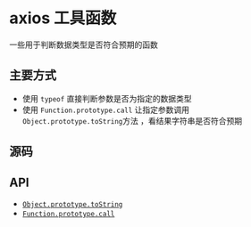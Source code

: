 # axios 工具函数

一些用于判断数据类型是否符合预期的函数

## 主要方式

- 使用 `typeof` 直接判断参数是否为指定的数据类型
- 使用 `Function.prototype.call` 让指定参数调用 `Object.prototype.toString`方法 ，看结果字符串是否符合预期

## 源码

## API

- [`Object.prototype.toString`](https://developer.mozilla.org/zh-CN/docs/Web/JavaScript/Reference/Global_Objects/Object/toString)
- [`Function.prototype.call`](https://developer.mozilla.org/zh-CN/docs/Web/JavaScript/Reference/Global_Objects/Function/call)
